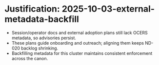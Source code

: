 # Justification: 2025-10-03-external-metadata-backfill

- Session/operator docs and external adoption plans still lack OCERS metadata, so advisories persist.
- These plans guide onboarding and outreach; aligning them keeps ND-020 backlog shrinking.
- Backfilling metadata for this cluster maintains consistent enforcement across the canon.
